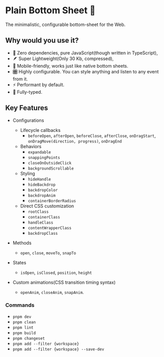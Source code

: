 # Plain Bottom Sheet 🦭

The minimalistic, configurable bottom-sheet for the Web.

## Why would you use it?

- 🫙 Zero dependencies, pure JavaScript(though written in TypeScript),
- 🪶 Super Lightweight(Only 30 Kb, compressed),
- 📱 Mobile-friendly, works just like native bottom sheets.
- 🎛 Highly configurable. You can style anything and listen to any event from it.
- ⚡️ Performant by default.
- 📐 Fully-typed.

## Key Features

- Configurations

  - Lifecycle callbacks
    - `beforeOpen`, `afterOpen`, `beforeClose`, `afterClose`, `onDragStart`, `onDragMove(direction, progress)`, `onDragEnd`
  - Behaviors
    - `expandable`
    - `snappingPoints`
    - `closeOnOutsideClick`
    - `backgroundScrollable`
  - Styling
    - `hideHandle`
    - `hideBackdrop`
    - `backdropColor`
    - `backdropAnim`
    - `containerBorderRadius`
  - Direct CSS customization
    - `rootClass`
    - `containerClass`
    - `handleClass`
    - `contentWrapperClass`
    - `backdropClass`

- Methods
  - `open`, `close`, `moveTo`, `snapTo`
- States

  - `isOpen`, `isClosed`, `position`, `height`

- Custom animations(CSS transition timing syntax)
  - `openAnim`, `closeAnim`, `snapAnim`.

### Commands

- `pnpm dev`
- `pnpm clean`
- `pnpm lint`
- `pnpm build`
- `pnpm changeset`
- `pnpm add --filter {workspace}`
- `pnpm add --filter {workspace} --save-dev`
